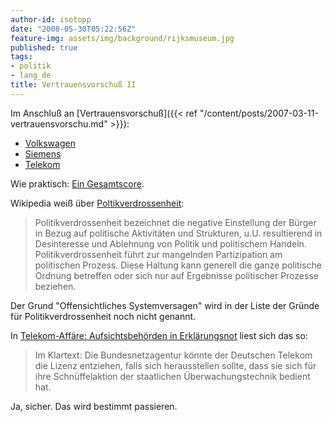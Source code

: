 ```yaml
---
author-id: isotopp
date: "2008-05-30T05:22:56Z"
feature-img: assets/img/background/rijksmuseum.jpg
published: true
tags:
- politik
- lang_de
title: Vertrauensvorschuß II
---
```

Im Anschluß an 
[Vertrauensvorschuß]({{< ref "/content/posts/2007-03-11-vertrauensvorschu.md" >}}):

- [Volkswagen](http://de.wikipedia.org/wiki/VW-Korruptionsaffäre)
- [Siemens](http://de.wikipedia.org/wiki/Arbeitsgemeinschaft_Unabhängiger_Betriebsangehöriger)
- [Telekom](http://www.spiegel.de/politik/deutschland/0,1518,556456,00.html)

Wie praktisch:
[Ein Gesamtscore](http://www.spiegel.de/politik/deutschland/0,1518,556456,00.html).

Wikipedia weiß über 
[Poltikverdrossenheit](http://de.wikipedia.org/wiki/Politikverdrossenheit): 

> Politikverdrossenheit bezeichnet die negative Einstellung der Bürger in
> Bezug auf politische Aktivitäten und Strukturen, u.U. resultierend in
> Desinteresse und Ablehnung von Politik und politischem Handeln.
> Politikverdrossenheit führt zur mangelnden Partizipation am politischen
> Prozess. Diese Haltung kann generell die ganze politische Ordnung
> betreffen oder sich nur auf Ergebnisse politischer Prozesse beziehen.

Der Grund "Offensichtliches Systemversagen" wird in der Liste der Gründe für
Politikverdrossenheit noch nicht genannt.

In 
[Telekom-Affäre: Aufsichtsbehörden in Erklärungsnot](http://www.heise.de/newsticker/Telekom-Affaere-Aufsichtsbehoerden-in-Erklaerungsnot--/meldung/108768)
liest sich das so:

> Im Klartext: Die Bundesnetzagentur könnte der Deutschen Telekom die Lizenz
> entziehen, falls sich herausstellen sollte, dass sie sich für ihre
> Schnüffelaktion der staatlichen Überwachungstechnik bedient hat.

Ja, sicher. Das wird bestimmt passieren.
